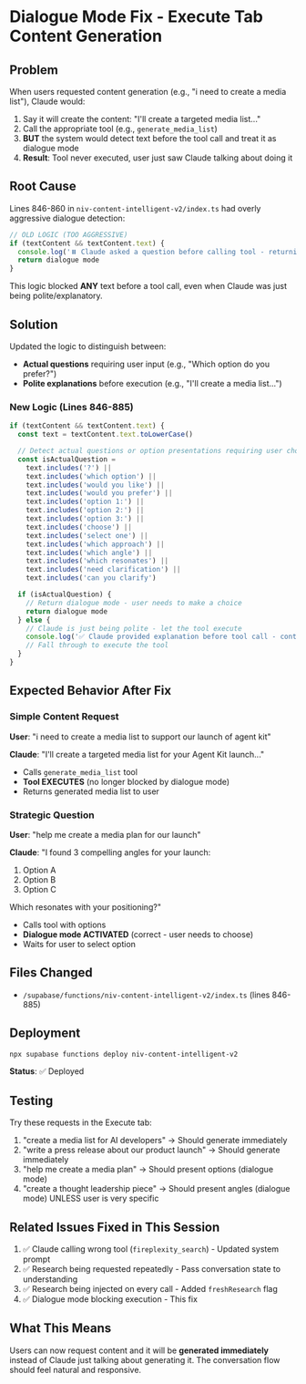 # Dialogue Mode Fix - Execute Tab Content Generation

## Problem

When users requested content generation (e.g., "i need to create a media list"), Claude would:
1. Say it will create the content: "I'll create a targeted media list..."
2. Call the appropriate tool (e.g., `generate_media_list`)
3. **BUT** the system would detect text before the tool call and treat it as dialogue mode
4. **Result**: Tool never executed, user just saw Claude talking about doing it

## Root Cause

Lines 846-860 in `niv-content-intelligent-v2/index.ts` had overly aggressive dialogue detection:

```typescript
// OLD LOGIC (TOO AGGRESSIVE)
if (textContent && textContent.text) {
  console.log('⏸️ Claude asked a question before calling tool - returning question, NOT executing')
  return dialogue mode
}
```

This logic blocked **ANY** text before a tool call, even when Claude was just being polite/explanatory.

## Solution

Updated the logic to distinguish between:
- **Actual questions** requiring user input (e.g., "Which option do you prefer?")
- **Polite explanations** before execution (e.g., "I'll create a media list...")

### New Logic (Lines 846-885)

```typescript
if (textContent && textContent.text) {
  const text = textContent.text.toLowerCase()

  // Detect actual questions or option presentations requiring user choice
  const isActualQuestion =
    text.includes('?') ||
    text.includes('which option') ||
    text.includes('would you like') ||
    text.includes('would you prefer') ||
    text.includes('option 1:') ||
    text.includes('option 2:') ||
    text.includes('option 3:') ||
    text.includes('choose') ||
    text.includes('select one') ||
    text.includes('which approach') ||
    text.includes('which angle') ||
    text.includes('which resonates') ||
    text.includes('need clarification') ||
    text.includes('can you clarify')

  if (isActualQuestion) {
    // Return dialogue mode - user needs to make a choice
    return dialogue mode
  } else {
    // Claude is just being polite - let the tool execute
    console.log('✅ Claude provided explanation before tool call - continuing with execution')
    // Fall through to execute the tool
  }
}
```

## Expected Behavior After Fix

### Simple Content Request
**User**: "i need to create a media list to support our launch of agent kit"

**Claude**: "I'll create a targeted media list for your Agent Kit launch..."
- Calls `generate_media_list` tool
- **Tool EXECUTES** (no longer blocked by dialogue mode)
- Returns generated media list to user

### Strategic Question
**User**: "help me create a media plan for our launch"

**Claude**: "I found 3 compelling angles for your launch:
1. Option A
2. Option B
3. Option C

Which resonates with your positioning?"

- Calls tool with options
- **Dialogue mode ACTIVATED** (correct - user needs to choose)
- Waits for user to select option

## Files Changed

- `/supabase/functions/niv-content-intelligent-v2/index.ts` (lines 846-885)

## Deployment

```bash
npx supabase functions deploy niv-content-intelligent-v2
```

**Status**: ✅ Deployed

## Testing

Try these requests in the Execute tab:

1. "create a media list for AI developers" → Should generate immediately
2. "write a press release about our product launch" → Should generate immediately
3. "help me create a media plan" → Should present options (dialogue mode)
4. "create a thought leadership piece" → Should present angles (dialogue mode) UNLESS user is very specific

## Related Issues Fixed in This Session

1. ✅ Claude calling wrong tool (`fireplexity_search`) - Updated system prompt
2. ✅ Research being requested repeatedly - Pass conversation state to understanding
3. ✅ Research being injected on every call - Added `freshResearch` flag
4. ✅ Dialogue mode blocking execution - This fix

## What This Means

Users can now request content and it will be **generated immediately** instead of Claude just talking about generating it. The conversation flow should feel natural and responsive.
